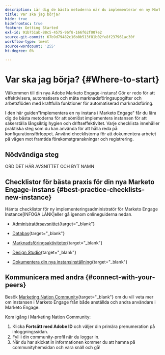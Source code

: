```yaml
---
description: Lär dig de bästa metoderna när du implementerar en ny Marketo Engage-instans. Genom att hålla koll på resultatet får du ut så mycket som möjligt av Marketo Engage och kan förbereda instansen för långsiktig hygien och effektivitet. När en ny administratör navigerar i en ny instans kan du använda dessa guider för att behålla fokus och ordning.
title: Var ska jag börja?
hide: true
hidefromtoc: true
feature: Getting Started
exl-id: 91b751ab-88c5-4575-96f8-166f62f007e2
source-git-commit: 67b9d79482c16b0b513f81b02fe8f237961ac30f
workflow-type: tm+mt
source-wordcount: '255'
ht-degree: 0%

---
```


# Var ska jag börja? {#Where-to-start}

Välkommen till din nya Adobe Marketo Engage-instans! Gör er redo för att effektivisera, automatisera och mäta marknadsföringsuppgifter och arbetsflöden med kraftfulla funktioner för automatiserad marknadsföring.

I den här guiden&quot;Implementera en ny instans i Marketo Engage&quot; får du lära dig de bästa metoderna för att sömlöst implementera instansen för att säkerställa långsiktig hygien och driftseffektivitet. Varje checklista innehåller praktiska steg som du kan använda för att hålla reda på konfigurationsförloppet. Använd checklistorna för att dokumentera arbetet på vägen mot framtida förekomstgranskningar och registrering.

## Nödvändiga steg

ORD DET HÄR AVSNITTET OCH BYT NAMN

## Checklistor för bästa praxis för din nya Marketo Engage-instans {#best-practice-checklists-new-instance}

Hämta checklistor för ny implementeringsadministratör för Marketo Engage Instance[INFOGA LÄNK]eller gå igenom onlineguiderna nedan.

* [Administratörsavsnittet](/help/marketo/getting-started-2/implementing-a-new-marketo-engage-instance/admin-section-checklist.md){target="_blank"}

* [Databas](/help/marketo/getting-started-2/implementing-a-new-marketo-engage-instance/database-checklist.md){target="_blank"}

* [Marknadsföringsaktiviteter](/help/marketo/getting-started-2/implementing-a-new-marketo-engage-instance/marketing-activities-checklist.md){target="_blank"}

* [Design Studio](/help/marketo/getting-started-2/implementing-a-new-marketo-engage-instance/design-studio-checklist.md){target="_blank"}

* [Dokumentera din nya instansinställning](/help/marketo/getting-started-2/implementing-a-new-marketo-engage-instance/document-your-setup.md){target="_blank"}

## Kommunicera med andra {#connect-with-your-peers}

Besök [Marketing Nation Community](https://nation.marketo.com/){target="_blank"} om du vill veta mer om instansen i Marketo Engage från både anställda och andra användare i Marketo Engage.

Kom igång i Marketing Nation Community:

1. Klicka **Fortsätt med Adobe ID** och väljer din primära prenumeration på inloggningssidan.
1. Fyll i din community-profil när du loggar in.
1. När du har skickat in informationen kommer du att hamna på communityhemsidan och vara snäll och gå!
